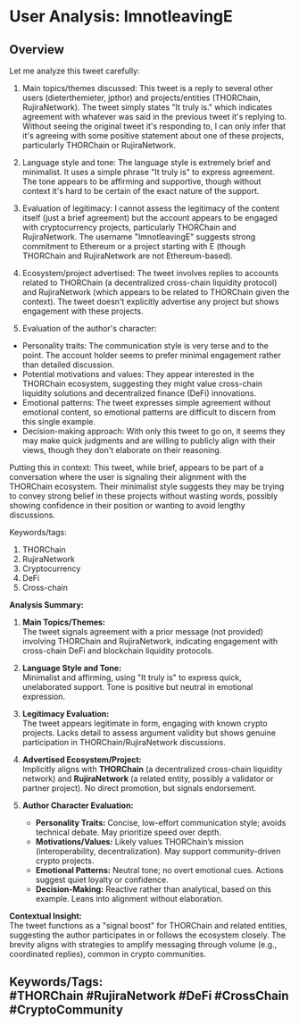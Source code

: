 # User Analysis: ImnotleavingE

## Overview

<think>
Let me analyze this tweet carefully:

1. Main topics/themes discussed:
This tweet is a reply to several other users (dieterthemieter, jpthor) and projects/entities (THORChain, RujiraNetwork). The tweet simply states "It truly is." which indicates agreement with whatever was said in the previous tweet it's replying to. Without seeing the original tweet it's responding to, I can only infer that it's agreeing with some positive statement about one of these projects, particularly THORChain or RujiraNetwork.

2. Language style and tone:
The language style is extremely brief and minimalist. It uses a simple phrase "It truly is" to express agreement. The tone appears to be affirming and supportive, though without context it's hard to be certain of the exact nature of the support.

3. Evaluation of legitimacy:
I cannot assess the legitimacy of the content itself (just a brief agreement) but the account appears to be engaged with cryptocurrency projects, particularly THORChain and RujiraNetwork. The username "ImnotleavingE" suggests strong commitment to Ethereum or a project starting with E (though THORChain and RujiraNetwork are not Ethereum-based).

4. Ecosystem/project advertised:
The tweet involves replies to accounts related to THORChain (a decentralized cross-chain liquidity protocol) and RujiraNetwork (which appears to be related to THORChain given the context). The tweet doesn't explicitly advertise any project but shows engagement with these projects.

5. Evaluation of the author's character:
- Personality traits: The communication style is very terse and to the point. The account holder seems to prefer minimal engagement rather than detailed discussion.
- Potential motivations and values: They appear interested in the THORChain ecosystem, suggesting they might value cross-chain liquidity solutions and decentralized finance (DeFi) innovations.
- Emotional patterns: The tweet expresses simple agreement without emotional content, so emotional patterns are difficult to discern from this single example.
- Decision-making approach: With only this tweet to go on, it seems they may make quick judgments and are willing to publicly align with their views, though they don't elaborate on their reasoning.

Putting this in context: This tweet, while brief, appears to be part of a conversation where the user is signaling their alignment with the THORChain ecosystem. Their minimalist style suggests they may be trying to convey strong belief in these projects without wasting words, possibly showing confidence in their position or wanting to avoid lengthy discussions.

Keywords/tags:
1. THORChain
2. RujiraNetwork
3. Cryptocurrency
4. DeFi
5. Cross-chain
</think>

**Analysis Summary:**

1. **Main Topics/Themes:**  
   The tweet signals agreement with a prior message (not provided) involving THORChain and RujiraNetwork, indicating engagement with cross-chain DeFi and blockchain liquidity protocols.

2. **Language Style and Tone:**  
   Minimalist and affirming, using "It truly is" to express quick, unelaborated support. Tone is positive but neutral in emotional expression.

3. **Legitimacy Evaluation:**  
   The tweet appears legitimate in form, engaging with known crypto projects. Lacks detail to assess argument validity but shows genuine participation in THORChain/RujiraNetwork discussions.

4. **Advertised Ecosystem/Project:**  
   Implicitly aligns with **THORChain** (a decentralized cross-chain liquidity network) and **RujiraNetwork** (a related entity, possibly a validator or partner project). No direct promotion, but signals endorsement.

5. **Author Character Evaluation:**  
   - **Personality Traits:** Concise, low-effort communication style; avoids technical debate. May prioritize speed over depth.  
   - **Motivations/Values:** Likely values THORChain’s mission (interoperability, decentralization). May support community-driven crypto projects.  
   - **Emotional Patterns:** Neutral tone; no overt emotional cues. Actions suggest quiet loyalty or confidence.  
   - **Decision-Making:** Reactive rather than analytical, based on this example. Leans into alignment without elaboration.  

**Contextual Insight:**  
The tweet functions as a "signal boost" for THORChain and related entities, suggesting the author participates in or follows the ecosystem closely. The brevity aligns with strategies to amplify messaging through volume (e.g., coordinated replies), common in crypto communities.

**Keywords/Tags:**  
#THORChain #RujiraNetwork #DeFi #CrossChain #CryptoCommunity
---
